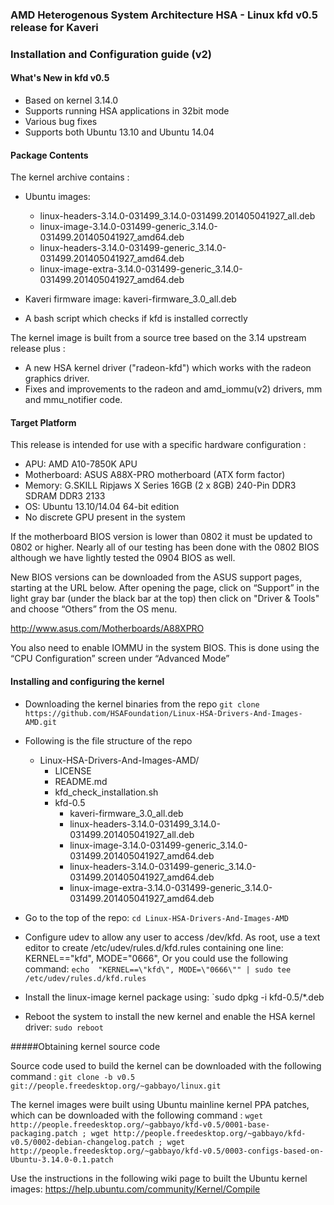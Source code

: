 ### AMD Heterogenous System Architecture HSA - Linux kfd v0.5 release for Kaveri

### Installation and Configuration guide (v2)

#### What's New in kfd v0.5

* Based on kernel 3.14.0
* Supports running HSA applications in 32bit mode
* Various bug fixes
* Supports both Ubuntu 13.10 and Ubuntu 14.04

#### Package Contents

The kernel archive contains : 

* Ubuntu images:
  * linux-headers-3.14.0-031499_3.14.0-031499.201405041927_all.deb
  * linux-image-3.14.0-031499-generic_3.14.0-031499.201405041927_amd64.deb
  * linux-headers-3.14.0-031499-generic_3.14.0-031499.201405041927_amd64.deb
  * linux-image-extra-3.14.0-031499-generic_3.14.0-031499.201405041927_amd64.deb

* Kaveri firmware image: kaveri-firmware_3.0_all.deb

* A bash script which checks if kfd is installed correctly

The kernel image is built from a source tree based on the 3.14 upstream release plus :

* A new HSA kernel driver ("radeon-kfd") which works with the radeon graphics driver.
* Fixes and improvements to the radeon and amd_iommu(v2) drivers, mm and mmu_notifier code.

#### Target Platform

This release is intended for use with a specific hardware configuration :

* APU:            AMD A10-7850K APU
* Motherboard:    ASUS A88X-PRO motherboard (ATX form factor)
* Memory:         G.SKILL Ripjaws X Series 16GB (2 x 8GB) 240-Pin DDR3 SDRAM DDR3 2133
* OS:             Ubuntu 13.10/14.04 64-bit edition
* No discrete GPU present in the system

If the motherboard BIOS version is lower than 0802 it must be updated to 0802 or higher. Nearly all of our testing has been done with the 0802 BIOS although we have lightly tested the 0904 BIOS as well. 

New BIOS versions can be downloaded from the ASUS support pages, starting at the URL below.  After opening the page, click on “Support” in the light gray bar (under the black bar at the top) then click on "Driver & Tools" and choose “Others” from the OS menu.

http://www.asus.com/Motherboards/A88XPRO

You also need to enable IOMMU in the system BIOS. This is done using the “CPU Configuration” screen under “Advanced Mode” 

#### Installing and configuring the kernel

* Downloading the kernel binaries from the repo
  `git clone https://github.com/HSAFoundation/Linux-HSA-Drivers-And-Images-AMD.git`

* Following is the file structure of the repo
  
  * Linux-HSA-Drivers-And-Images-AMD/
      * LICENSE
      * README.md
      * kfd_check_installation.sh
      * kfd-0.5
        * kaveri-firmware_3.0_all.deb
        * linux-headers-3.14.0-031499_3.14.0-031499.201405041927_all.deb
        * linux-image-3.14.0-031499-generic_3.14.0-031499.201405041927_amd64.deb
        * linux-headers-3.14.0-031499-generic_3.14.0-031499.201405041927_amd64.deb
        * linux-image-extra-3.14.0-031499-generic_3.14.0-031499.201405041927_amd64.deb

* Go to the top of the repo:
  `cd Linux-HSA-Drivers-And-Images-AMD`

* Configure udev to allow any user to access /dev/kfd. As root, use a text editor to create /etc/udev/rules.d/kfd.rules containing one line:  
KERNEL=="kfd", MODE="0666", Or you could use the following command:
  `echo  "KERNEL==\"kfd\", MODE=\"0666\"" | sudo tee /etc/udev/rules.d/kfd.rules`

* Install the linux-image kernel package using:
  `sudo dpkg -i kfd-0.5/*.deb

* Reboot the system to install the new kernel and enable the HSA kernel driver:
  `sudo reboot`
 
#####Obtaining kernel source code 

Source code used to build the kernel can be downloaded with the following command : 
`git clone -b v0.5 git://people.freedesktop.org/~gabbayo/linux.git`

The kernel images were built using Ubuntu mainline kernel PPA patches, which can be downloaded with the following command :
`wget http://people.freedesktop.org/~gabbayo/kfd-v0.5/0001-base-packaging.patch ; wget http://people.freedesktop.org/~gabbayo/kfd-v0.5/0002-debian-changelog.patch ; wget http://people.freedesktop.org/~gabbayo/kfd-v0.5/0003-configs-based-on-Ubuntu-3.14.0-0.1.patch`

Use the instructions in the following wiki page to built the Ubuntu kernel images:
https://help.ubuntu.com/community/Kernel/Compile
